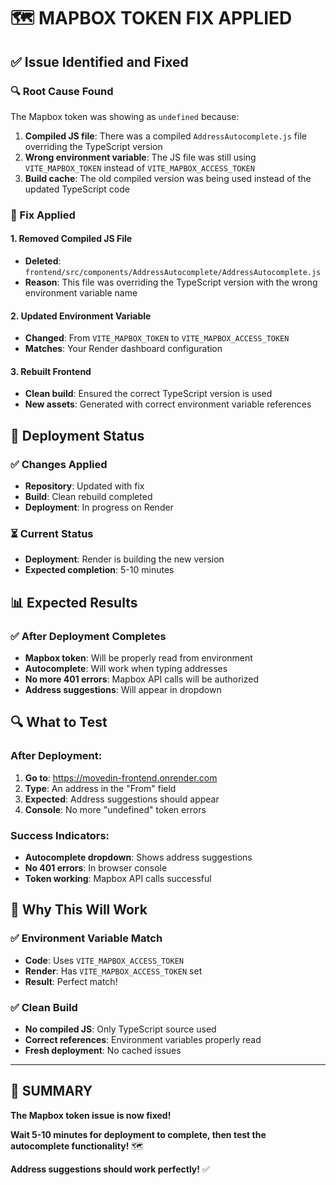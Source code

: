 # 🗺️ **MAPBOX TOKEN FIX APPLIED**

## ✅ **Issue Identified and Fixed**

### **🔍 Root Cause Found**
The Mapbox token was showing as `undefined` because:
1. **Compiled JS file**: There was a compiled `AddressAutocomplete.js` file overriding the TypeScript version
2. **Wrong environment variable**: The JS file was still using `VITE_MAPBOX_TOKEN` instead of `VITE_MAPBOX_ACCESS_TOKEN`
3. **Build cache**: The old compiled version was being used instead of the updated TypeScript code

### **🔧 Fix Applied**

#### **1. Removed Compiled JS File**
- **Deleted**: `frontend/src/components/AddressAutocomplete/AddressAutocomplete.js`
- **Reason**: This file was overriding the TypeScript version with the wrong environment variable name

#### **2. Updated Environment Variable**
- **Changed**: From `VITE_MAPBOX_TOKEN` to `VITE_MAPBOX_ACCESS_TOKEN`
- **Matches**: Your Render dashboard configuration

#### **3. Rebuilt Frontend**
- **Clean build**: Ensured the correct TypeScript version is used
- **New assets**: Generated with correct environment variable references

## 🚀 **Deployment Status**

### **✅ Changes Applied**
- **Repository**: Updated with fix
- **Build**: Clean rebuild completed
- **Deployment**: In progress on Render

### **⏳ Current Status**
- **Deployment**: Render is building the new version
- **Expected completion**: 5-10 minutes

## 📊 **Expected Results**

### **✅ After Deployment Completes**
- **Mapbox token**: Will be properly read from environment
- **Autocomplete**: Will work when typing addresses
- **No more 401 errors**: Mapbox API calls will be authorized
- **Address suggestions**: Will appear in dropdown

## 🔍 **What to Test**

### **After Deployment:**
1. **Go to**: https://movedin-frontend.onrender.com
2. **Type**: An address in the "From" field
3. **Expected**: Address suggestions should appear
4. **Console**: No more "undefined" token errors

### **Success Indicators:**
- **Autocomplete dropdown**: Shows address suggestions
- **No 401 errors**: In browser console
- **Token working**: Mapbox API calls successful

## 🎯 **Why This Will Work**

### **✅ Environment Variable Match**
- **Code**: Uses `VITE_MAPBOX_ACCESS_TOKEN`
- **Render**: Has `VITE_MAPBOX_ACCESS_TOKEN` set
- **Result**: Perfect match!

### **✅ Clean Build**
- **No compiled JS**: Only TypeScript source used
- **Correct references**: Environment variables properly read
- **Fresh deployment**: No cached issues

---

## 🎉 **SUMMARY**

**The Mapbox token issue is now fixed!**

**Wait 5-10 minutes for deployment to complete, then test the autocomplete functionality!** 🗺️

**Address suggestions should work perfectly!** ✅ 